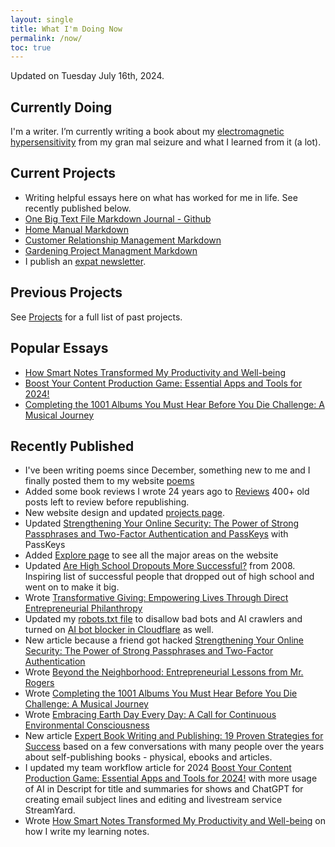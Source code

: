 ```yaml
---
layout: single
title: What I'm Doing Now
permalink: /now/
toc: true
---
```

Updated on Tuesday July 16th, 2024.

## Currently Doing
I'm a writer. I’m currently writing a book about my [electromagnetic hypersensitivity](/emf) from my gran mal seizure and what I learned from it (a lot).

## Current Projects
- Writing helpful essays here on what has worked for me in life. See recently published below.
- [One Big Text File Markdown Journal - Github](/obtf)
- [Home Manual Markdown](/home-manual)
- [Customer Relationship Management Markdown](/crm)
- [Gardening Project Managment Markdown](/gardening)
- I publish an [expat newsletter](/expatrebel).

## Previous Projects
See [Projects](/projects) for a full list of past projects.

## Popular Essays
- [How Smart Notes Transformed My Productivity and Well-being](/smart-notes/)
- [Boost Your Content Production Game: Essential Apps and Tools for 2024!](/workflow/)
- [Completing the 1001 Albums You Must Hear Before You Die Challenge: A Musical Journey](/1001-albums/)

## Recently Published
- I've been writing poems since December, something new to me and I finally posted them to my website [poems](/categories/#poems)
- Added some book reviews I wrote 24 years ago to [Reviews](https://christophersherrod.com/categories/#reviews) 400+ old posts left to review before republishing.
- New website design and updated [projects page](/projects).
- Updated [Strengthening Your Online Security: The Power of Strong Passphrases and Two-Factor Authentication and PassKeys](/security/) with PassKeys
- Added [Explore page](/explore) to see all the major areas on the website
- Updated [Are High School Dropouts More Successful?](/high-school-dropouts-are-more-successful/) from 2008. Inspiring list of successful people that dropped out of high school and went on to make it big.
- Wrote [Transformative Giving: Empowering Lives Through Direct Entrepreneurial Philanthropy](giving/)
- Updated my [robots.txt file](/robots.txt) to disallow bad bots and AI crawlers and turned on [AI bot blocker in Cloudflare](http://blog.cloudflare.com/declaring-your-aindependence-block-ai-bots-scrapers-and-crawlers-with-a-single-click) as well.
- New article because a friend got hacked [Strengthening Your Online Security: The Power of Strong Passphrases and Two-Factor Authentication](/security/)
- Wrote [Beyond the Neighborhood: Entrepreneurial Lessons from Mr. Rogers](/fred-rogers/)
- Wrote [Completing the 1001 Albums You Must Hear Before You Die Challenge: A Musical Journey](/1001-albums/)
- Wrote [Embracing Earth Day Every Day: A Call for Continuous Environmental Consciousness](/earth-day-everyday/)
- New article [Expert Book Writing and Publishing: 19 Proven Strategies for Success](/book-advice/) based on a few conversations with many people over the years about self-publishing books - physical, ebooks and articles.
- I updated my team workflow article for 2024 [Boost Your Content Production Game: Essential Apps and Tools for 2024!](/workflow/) with more usage of AI in Descript for title and summaries for shows and ChatGPT for creating email subject lines and editing and livestream service StreamYard.
- Wrote [How Smart Notes Transformed My Productivity and Well-being](/smart-notes/) on how I write my learning notes.